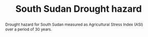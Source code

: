 ---
schema: rdl
title: South Sudan Drought hazard
organization: GFDRR
filename: hzd-ssd-fl
resources:
  - name: South Sudan agricultural drought
    aggregation_type: Footprints
    format:
      - gpkg
    resource_description: >-
      Agricultural drought hazard derived from FAO-GIEWS ASI (30 years)
    h-res: ''
    epsg: 4326 (WGS84)
    url: >-
      https://rdl-jkan-datasets.s3-ap-southeast-2.amazonaws.com/hazard/hzd-ssd-dr-asi.gpkg
category:
  - Hazard
abstract: >-
  Drought hazard for South Sudan measured as Agricultural Stress Index (ASI)
  over a period of 30 years.
notes: ''
source: FAO-GIEWS
model_date: '2019'
version: ''
purpose: >-
  The results of the analysis contribute to the production of knowledge for
  disaster risk management (DRM) to support the World Bank’s operational teams
  in their in-country engagements. Specifcally, the key fndings of this study
  allow to rank South Sudan states in terms of natural disasters risk, and to
  identify the most critical components for each area. The output of this
  assessment includes a geodatabase which contains both the key primary data and
  all the resulting maps produced by the analysis, allowing risk analysts and
  managers to explore them in detail using GIS software.
project: 'Disasters, conflict, and displacement: Intersectional risks in South Sudan'
biblio_title: >-
  World Bank (2020) - Disasters, conflict, and displacement: Intersectional
  risks in South Sudan
biblio_url: 'https://www.preventionweb.net/publications/view/73878'
geo_coverage:
  - SSD
license: 'https://creativecommons.org/licenses/by/4.0/'
maintainer: GFDRR
maintainer_email: contact@riskdatalibrary.org
hazard_type:
  - DR
analysis_type: Probabilistic
geo_area: ''
time_start: ''
time_end: ''
time_span: ''
time_year: ''
event_calculation_method: Inferred
frequency_type: ''
return_period: ''
occurrence_time_start: '1984'
occurrence_time_end: '2018'
occurrence_time_span: '30 years'
description: ''
process_type:
  - DTA
imt:
  - ASI
data_uncertainty: ''
---